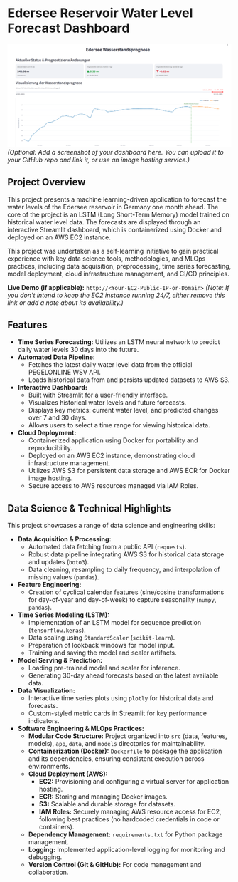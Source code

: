 # Edersee Reservoir Water Level Forecast Dashboard

![Streamlit App Screenshot](https://github.com/Marius-Knipp/edersee-water-prediction/blob/main/output/images/Dashboard_screenshot.png)
*(Optional: Add a screenshot of your dashboard here. You can upload it to your GitHub repo and link it, or use an image hosting service.)*

## Project Overview

This project presents a machine learning-driven application to forecast the water levels of the Edersee reservoir in Germany one month ahead. The core of the project is an LSTM (Long Short-Term Memory) model trained on historical water level data. The forecasts are displayed through an interactive Streamlit dashboard, which is containerized using Docker and deployed on an AWS EC2 instance.

This project was undertaken as a self-learning initiative to gain practical experience with key data science tools, methodologies, and MLOps practices, including data acquisition, preprocessing, time series forecasting, model deployment, cloud infrastructure management, and CI/CD principles.

**Live Demo (if applicable):** `http://<Your-EC2-Public-IP-or-Domain>`
*(Note: If you don't intend to keep the EC2 instance running 24/7, either remove this link or add a note about its availability.)*

## Features

*   **Time Series Forecasting:** Utilizes an LSTM neural network to predict daily water levels 30 days into the future.
*   **Automated Data Pipeline:**
    *   Fetches the latest daily water level data from the official PEGELONLINE WSV API.
    *   Loads historical data from and persists updated datasets to AWS S3.
*   **Interactive Dashboard:**
    *   Built with Streamlit for a user-friendly interface.
    *   Visualizes historical water levels and future forecasts.
    *   Displays key metrics: current water level, and predicted changes over 7 and 30 days.
    *   Allows users to select a time range for viewing historical data.
*   **Cloud Deployment:**
    *   Containerized application using Docker for portability and reproducibility.
    *   Deployed on an AWS EC2 instance, demonstrating cloud infrastructure management.
    *   Utilizes AWS S3 for persistent data storage and AWS ECR for Docker image hosting.
    *   Secure access to AWS resources managed via IAM Roles.

## Data Science & Technical Highlights

This project showcases a range of data science and engineering skills:

*   **Data Acquisition & Processing:**
    *   Automated data fetching from a public API (`requests`).
    *   Robust data pipeline integrating AWS S3 for historical data storage and updates (`boto3`).
    *   Data cleaning, resampling to daily frequency, and interpolation of missing values (`pandas`).
*   **Feature Engineering:**
    *   Creation of cyclical calendar features (sine/cosine transformations for day-of-year and day-of-week) to capture seasonality (`numpy`, `pandas`).
*   **Time Series Modeling (LSTM):**
    *   Implementation of an LSTM model for sequence prediction (`tensorflow.keras`).
    *   Data scaling using `StandardScaler` (`scikit-learn`).
    *   Preparation of lookback windows for model input.
    *   Training and saving the model and scaler artifacts.
*   **Model Serving & Prediction:**
    *   Loading pre-trained model and scaler for inference.
    *   Generating 30-day ahead forecasts based on the latest available data.
*   **Data Visualization:**
    *   Interactive time series plots using `plotly` for historical data and forecasts.
    *   Custom-styled metric cards in Streamlit for key performance indicators.
*   **Software Engineering & MLOps Practices:**
    *   **Modular Code Structure:** Project organized into `src` (data, features, models), `app`, `data`, and `models` directories for maintainability.
    *   **Containerization (Docker):** `Dockerfile` to package the application and its dependencies, ensuring consistent execution across environments.
    *   **Cloud Deployment (AWS):**
        *   **EC2:** Provisioning and configuring a virtual server for application hosting.
        *   **ECR:** Storing and managing Docker images.
        *   **S3:** Scalable and durable storage for datasets.
        *   **IAM Roles:** Securely managing AWS resource access for EC2, following best practices (no hardcoded credentials in code or containers).
    *   **Dependency Management:** `requirements.txt` for Python package management.
    *   **Logging:** Implemented application-level logging for monitoring and debugging.
    *   **Version Control (Git & GitHub):** For code management and collaboration.